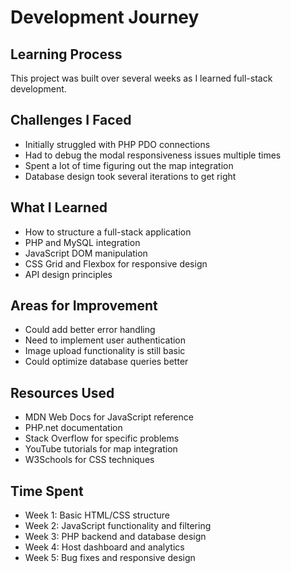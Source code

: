 # Development Journey

## Learning Process
This project was built over several weeks as I learned full-stack development.

## Challenges I Faced
- Initially struggled with PHP PDO connections
- Had to debug the modal responsiveness issues multiple times
- Spent a lot of time figuring out the map integration
- Database design took several iterations to get right

## What I Learned
- How to structure a full-stack application
- PHP and MySQL integration
- JavaScript DOM manipulation
- CSS Grid and Flexbox for responsive design
- API design principles

## Areas for Improvement
- Could add better error handling
- Need to implement user authentication
- Image upload functionality is still basic
- Could optimize database queries better

## Resources Used
- MDN Web Docs for JavaScript reference
- PHP.net documentation
- Stack Overflow for specific problems
- YouTube tutorials for map integration
- W3Schools for CSS techniques

## Time Spent
- Week 1: Basic HTML/CSS structure
- Week 2: JavaScript functionality and filtering
- Week 3: PHP backend and database design
- Week 4: Host dashboard and analytics
- Week 5: Bug fixes and responsive design